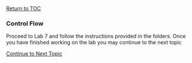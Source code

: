 <a href="https://github.com/CyberTrainingUSAF/06-Debugging-Assembly/blob/master/00-Table-of-Contents.md" rel="Return to TOC"> Return to TOC </a>

### Control Flow

Proceed to Lab 7 and follow the instructions provided in the folders.
Once you have finished working on the lab you may continue to the next topic

<a href="https://github.com/CyberTrainingUSAF/06-Debugging-Assembly/tree/master/03_ASM_Basic_Operations/Lab_4" rel="Continue to Next Topic"> Continue to Next Topic </a>
